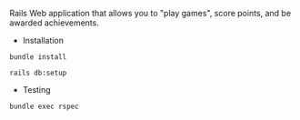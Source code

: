 Rails Web application that allows you to "play games", score points, and be awarded achievements.

* Installation

`bundle install`

`rails db:setup`

* Testing

`bundle exec rspec`

